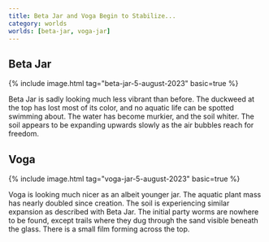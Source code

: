 ```yaml
---
title: Beta Jar and Voga Begin to Stabilize...
category: worlds
worlds: [beta-jar, voga-jar]
---
```


## Beta Jar

{% include image.html tag="beta-jar-5-august-2023" basic=true %}

Beta Jar is sadly looking much less vibrant than before. The duckweed
at the top has lost most of its color, and no aquatic life can be spotted
swimming about.
The water has become murkier, and the soil whiter. The soil appears to be
expanding upwards slowly as the air bubbles reach for freedom.

## Voga

{% include image.html tag="voga-jar-5-august-2023" basic=true %}

Voga is looking much nicer as an albeit younger jar. The aquatic plant mass
has nearly doubled since creation. The soil is experiencing similar expansion
as described with Beta Jar. The initial party worms are nowhere to be found,
except trails where they dug through the sand visible beneath the glass.
There is a small film forming across the top.
